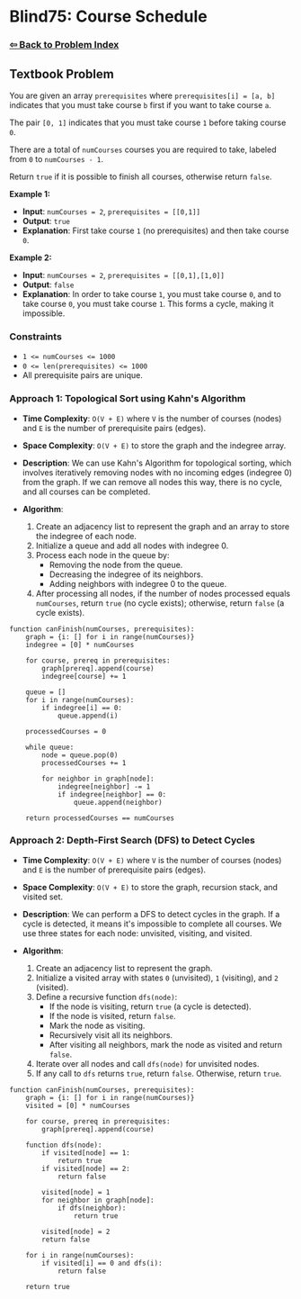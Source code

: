 # Blind75: Course Schedule

### [⇦ Back to Problem Index](../../index.md)

## Textbook Problem

You are given an array `prerequisites` where `prerequisites[i] = [a, b]` indicates that you must take course `b` first if you want to take course `a`.

The pair `[0, 1]` indicates that you must take course `1` before taking course `0`.

There are a total of `numCourses` courses you are required to take, labeled from `0` to `numCourses - 1`.

Return `true` if it is possible to finish all courses, otherwise return `false`.

**Example 1:**

-   **Input**: `numCourses = 2`, `prerequisites = [[0,1]]`
-   **Output**: `true`
-   **Explanation**: First take course `1` (no prerequisites) and then take course `0`.

**Example 2:**

-   **Input**: `numCourses = 2`, `prerequisites = [[0,1],[1,0]]`
-   **Output**: `false`
-   **Explanation**: In order to take course `1`, you must take course `0`, and to take course `0`, you must take course `1`. This forms a cycle, making it impossible.

### Constraints

-   `1 <= numCourses <= 1000`
-   `0 <= len(prerequisites) <= 1000`
-   All prerequisite pairs are unique.

### Approach 1: Topological Sort using Kahn's Algorithm

-   **Time Complexity**: `O(V + E)` where `V` is the number of courses (nodes) and `E` is the number of prerequisite pairs (edges).
-   **Space Complexity**: `O(V + E)` to store the graph and the indegree array.
-   **Description**: We can use Kahn's Algorithm for topological sorting, which involves iteratively removing nodes with no incoming edges (indegree 0) from the graph. If we can remove all nodes this way, there is no cycle, and all courses can be completed.
-   **Algorithm**:

    1.  Create an adjacency list to represent the graph and an array to store the indegree of each node.
    2.  Initialize a queue and add all nodes with indegree 0.
    3.  Process each node in the queue by:
        -   Removing the node from the queue.
        -   Decreasing the indegree of its neighbors.
        -   Adding neighbors with indegree 0 to the queue.
    4.  After processing all nodes, if the number of nodes processed equals `numCourses`, return `true` (no cycle exists); otherwise, return `false` (a cycle exists).

```pseudo
function canFinish(numCourses, prerequisites):
	graph = {i: [] for i in range(numCourses)}
	indegree = [0] * numCourses

	for course, prereq in prerequisites:
		graph[prereq].append(course)
		indegree[course] += 1

	queue = []
	for i in range(numCourses):
		if indegree[i] == 0:
			queue.append(i)

	processedCourses = 0

	while queue:
		node = queue.pop(0)
		processedCourses += 1

		for neighbor in graph[node]:
			indegree[neighbor] -= 1
			if indegree[neighbor] == 0:
				queue.append(neighbor)

	return processedCourses == numCourses
```

### Approach 2: Depth-First Search (DFS) to Detect Cycles

-   **Time Complexity**: `O(V + E)` where `V` is the number of courses (nodes) and `E` is the number of prerequisite pairs (edges).
-   **Space Complexity**: `O(V + E)` to store the graph, recursion stack, and visited set.
-   **Description**: We can perform a DFS to detect cycles in the graph. If a cycle is detected, it means it's impossible to complete all courses. We use three states for each node: unvisited, visiting, and visited.
-   **Algorithm**:

    1.  Create an adjacency list to represent the graph.
    2.  Initialize a visited array with states `0` (unvisited), `1` (visiting), and `2` (visited).
    3.  Define a recursive function `dfs(node)`:
        -   If the node is visiting, return `true` (a cycle is detected).
        -   If the node is visited, return `false`.
        -   Mark the node as visiting.
        -   Recursively visit all its neighbors.
        -   After visiting all neighbors, mark the node as visited and return `false`.
    4.  Iterate over all nodes and call `dfs(node)` for unvisited nodes.
    5.  If any call to `dfs` returns `true`, return `false`. Otherwise, return `true`.

```pseudo
function canFinish(numCourses, prerequisites):
	graph = {i: [] for i in range(numCourses)}
	visited = [0] * numCourses

	for course, prereq in prerequisites:
		graph[prereq].append(course)

	function dfs(node):
		if visited[node] == 1:
			return true
		if visited[node] == 2:
			return false

		visited[node] = 1
		for neighbor in graph[node]:
			if dfs(neighbor):
				return true

		visited[node] = 2
		return false

	for i in range(numCourses):
		if visited[i] == 0 and dfs(i):
			return false

	return true
```
